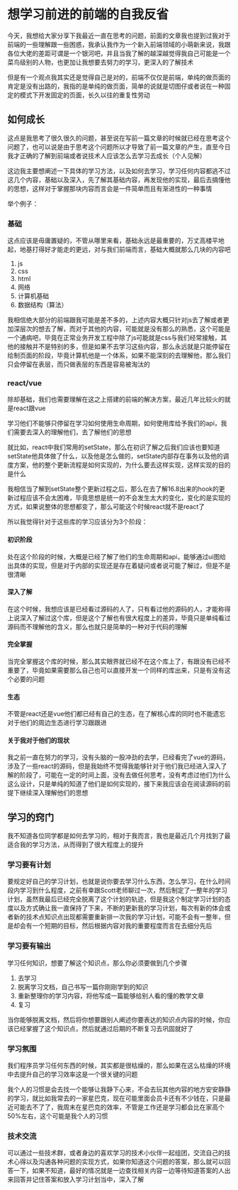 # 想学习前进的前端的自我反省

今天，我想给大家分享下我最近一直在思考的问题，前面的文章我也提到过我对于前端的一些理解跟一些困惑，我承认我作为一个新入前端领域的小萌新来说，我跟各位大佬的差距可谓是一个银河吧，并且当我了解的越深越觉得我自己可能是一个菜鸟级别的人物，也更加让我想要去努力的学习，更深入的了解技术

但是有一个观点我其实还是觉得自己是对的，前端不仅仅是前端，单纯的做页面的肯定是没有出路的，我指的是单纯的做页面，简单的说就是切图仔或者说在一种固定的模式下开发固定的页面，长久以往的重复性劳动

## 如何成长

这点是我思考了很久很久的问题，甚至说在写前一篇文章的时候就已经在思考这个问题了，也可以说是由于思考这个问题所以才导致了前一篇文章的产生，直至今日我才正确的了解到前端或者说技术人应该怎么去学习去成长（个人见解）

这边我主要想阐述一下具体的学习方法，以及如何去学习，学习任何内容都逃不过这几个内容，基础以及深入，先了解其基础内容，再发现他的实现，最后去搞懂他的思想，这样对于掌握那块内容而言会是一件简单而且有渐进性的一种事情

举个例子：

### 基础

这点应该是毋庸置疑的，不管从哪里来看，基础永远是最重要的，万丈高楼平地起，地基打得好才能走的更远，对与我们前端而言，基础大概就那么几块的内容吧

1. js
2. css
3. html
4. 网络
5. 计算机基础
6. 数据结构（算法）

我相信绝大部分的前端跟我可能是差不多的，上述内容大概只针对js去了解或者更加深层次的想去了解，而对于其他的内容，可能就是没有那么的熟悉，这个可能是一个通病吧，毕竟在正常业务开发工程中除了js可能就是css与我们经常接触，其他的接触并不是特别的多，但是如果不去学习这些内容，那么永远就是只能停留在绘制页面的阶段，毕竟计算机他是一个体系，如果不能深刻的去理解他，那么我们只会停留在表层，而只做表层的东西是容易被淘汰的

### react/vue

除却基础，我们也需要理解在这之上搭建的前端的解决方案，最近几年比较火的就是react跟vue

学习他们不能够只停留在学习如何使用生命周期，如何使用库给予我们的api，我们需要去深入的理解他们，去了解他们的思想

就比如，react中我们常用的setState，那么在初识了解之后我们应该也要知道setState他具体做了什么，以及他是怎么做的，setState内部存在事务以及他的调度方案，他的整个更新流程是如何实现的，为什么要去这样实现，这样实现的目的是什么

我相信当了解到setState整个更新过程之后，那么在去了解16.8出来的hook的更新过程应该不会太困难，毕竟思想是统一的不会发生太大的变化，变化的是实现的方式，如果说整体的思想都变了，那么可能这个时候react就不是react了

所以我觉得针对于这些库的学习应该分为3个阶段：

#### 初识阶段

处在这个阶段的时候，大概是已经了解了他们的生命周期和api，能够通过ui图给出具体的实现，但是对于内部的实现还是存在着疑问或者说可能了解过，但是不是很清晰

#### 深入了解

在这个时候，我想应该是已经看过源码的人了，只有看过他的源码的人，才能称得上说深入了解过这个库，但是这个了解也有很大程度上的差异，毕竟只是单纯看过源码而不理解他的含义，那么也就只是简单的一种对于代码的理解

#### 完全掌握

当完全掌握这个库的时候，那么其实眼界就已经不在这个库上了，有跟没有已经不重要了，毕竟如果需要那么自己也可以直接开发一个同样的库出来，只是有没有这个必要的问题

#### 生态

不管是react还是vue他们都已经有自己的生态，在了解核心库的同时也不能遗忘对于他们的周边生态进行学习跟跟进

#### 关于我对于他们的现状

我之前一直在努力的学习，没有头脑的一股冲劲的去学，已经看完了vue的源码，涉及了一些react的源码，但是我始终不觉得我能够针对于他们我已经进入深入了解的阶段了，可能在一定的时间上面，没有去做任何思考，没有考虑过他们为什么这么设计，只是单纯的知道了他们是如何实现的，接下来我应该会在阅读源码的前提下继续深入理解他们的思想

## 学习的窍门

我不知道各位同学都是如何去学习的，相对于我而言，我也是最近几个月找到了最适合我的学习方法，从而得到了很大程度上的提升

### 学习要有计划

要规定好自己的学习计划，也就是说你要去学习什么东西，怎么学习，在什么时间段内学习到什么程度，之前有幸跟Scott老师聊过一次，然后制定了一整年的学习计划，虽然我最后已经完全脱离了这个计划的轨迹，但是我这个制定学习计划的态度以及方式确让我一直保持了下来，不断的更新我的学习计划，每次有新的体会或者新的技术点知识点出现都需要重新排一次我的学习计划，可能不会有一整年，但是却会有一个短期的目标，然后根据内容对我的重要程度而言在去细分先后

### 学习要有输出

学习任何知识，想要了解这个知识点，那么你必须要做到几个步骤

1. 去学习
2. 脱离学习文档，自己书写一篇你刚刚学到的知识
3. 重新整理你的学习内容，将他写成一篇能够给别人看的懂的教学文章
4. 复习

当你能够脱离文档，然后将你想要跟别人阐述你要表达的知识点内容的时候，你应该已经掌握了这个知识点，然后就通过后期的不断复习去巩固就好了

### 学习氛围

我们程序员学习任何东西的时候，其实都是很枯燥的，那么如果在这么枯燥的环境中去提升自己的学习效率这是一个很关键的问题

我个人的习惯是会去找一个能够让我静下心来，不会去玩其他内容的地方安安静静的学习，就比如我常去的一家星巴克，现在可能里面会员卡还有不少钱在，只是最近可能去不了了，我周末在星巴克的效率，不管是工作还是学习都会比在家高个50%左右，这个可能是我个人的习惯

### 技术交流

可以通过一些技术群，或者身边的喜欢学习的技术小伙伴一起组团，交流自己的技术心得以及沟通各种问题的实现方式，如果你知道这个问题的答案，那么就可以回答一下，如果不知道，最好的情况就是一边查找相关内容一边等待知道答案的人出来回答并记住答案和放入学习计划当中，深入了解

